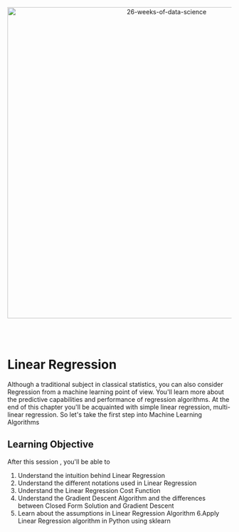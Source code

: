 <p align="center">
  <img src="https://d24cdstip7q8pz.cloudfront.net/t/t20180406174744/content/common/images/26-weeks-of-data-science-banner.jpg" width="700" title="26-weeks-of-data-science">
</p>

<br/><br/>



# Linear Regression
Although a traditional subject in classical statistics, you can also consider Regression from a machine learning point of view. You'll learn more about the predictive capabilities and performance of regression algorithms. At the end of this chapter you'll be acquainted with simple linear regression, multi-linear regression. So let's take the first step into Machine Learning Algorithms






## Learning Objective
After this session , you'll be able to
1. Understand the intuition behind Linear Regression
2. Understand the different notations used in Linear Regression
3. Understand the Linear Regression Cost Function
4. Understand the Gradient Descent Algorithm and the differences between Closed Form Solution and Gradient Descent
5. Learn about the assumptions in Linear Regression Algorithm
6.Apply Linear Regression algorithm in Python using sklearn





